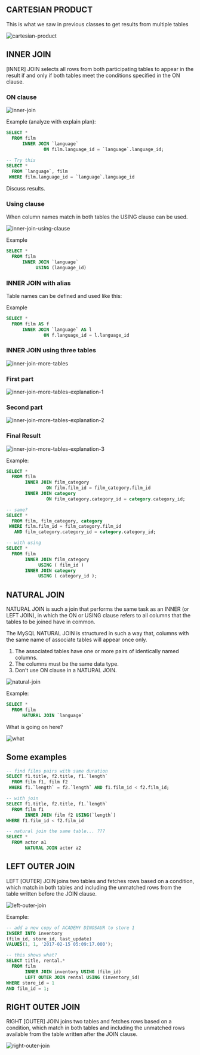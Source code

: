 ## CARTESIAN PRODUCT
This is what we saw in previous classes to get results from multiple tables

![cartesian-product](/uploads/a9399609641562b2179eb975b78a8aad/cartesian-product.png)

## INNER JOIN

[INNER] JOIN selects all rows from both participating tables to appear in the result if and only if both tables meet the conditions specified in the ON clause.

### ON clause

![inner-join](/uploads/577d44c74329e8971789950feb6f36c9/inner-join.png)

Example (analyze with explain plan):

```sql
SELECT *
  FROM film
      INNER JOIN `language`
              ON film.language_id = `language`.language_id;
              
-- Try this              
SELECT * 
  FROM `language`, film 
 WHERE film.language_id = `language`.language_id 
```

Discuss results.

### Using clause

When column names match in both tables the USING clause can be used.

![inner-join-using-clause](/uploads/905bc01a3e32b78b91c7827e933b1dfc/inner-join-using-clause.png)

Example

```sql
SELECT *
  FROM film
      INNER JOIN `language`
           USING (language_id)
```

### INNER JOIN with alias

Table names can be defined and used like this:

Example

```sql
SELECT *
  FROM film AS f
      INNER JOIN `language` AS l
              ON f.language_id = l.language_id
```              

### INNER JOIN using three tables

![inner-join-more-tables](/uploads/eb092feb9e73baed3eed8ddec641ae74/inner-join-more-tables.png)

### First part
![inner-join-more-tables-explanation-1](/uploads/ab0481a00e555b665ef3e82f9e31d273/inner-join-more-tables-explanation-1.png)


### Second part
![inner-join-more-tables-explanation-2](/uploads/afbb48f432f1755821dccecee179bbbe/inner-join-more-tables-explanation-2.png)


### Final Result
![inner-join-more-tables-explanation-3](/uploads/da883a4d7f9233da179950f6b31425dc/inner-join-more-tables-explanation-3.png)

Example:

```sql
SELECT * 
  FROM film 
       INNER JOIN film_category 
               ON film.film_id = film_category.film_id 
       INNER JOIN category 
               ON film_category.category_id = category.category_id; 

-- same?
SELECT *
  FROM film, film_category, category
 WHERE film.film_id = film_category.film_id
   AND film_category.category_id = category.category_id;               

-- with using
SELECT * 
  FROM film 
       INNER JOIN film_category 
            USING ( film_id ) 
       INNER JOIN category 
            USING ( category_id );               

```

## NATURAL JOIN

NATURAL JOIN is such a join that performs the same task as an INNER (or LEFT JOIN), in which the ON or USING clause refers to all columns that the tables to be joined have in common.

The MySQL NATURAL JOIN is structured in such a way that, columns with the same name of associate tables will appear once only.

1. The associated tables have one or more pairs of identically named columns.
2. The columns must be the same data type.
3. Don’t use ON clause in a NATURAL JOIN.


![natural-join](/uploads/90c9e35f70388bd8f7ba448764662573/natural-join.png)

Example:

```sql
SELECT *
  FROM film
      NATURAL JOIN `language`
```

What is going on here?

![what](/uploads/17f3950734fd7ec13b493ea2512835ca/what.jpeg)

## Some examples

```sql
-- find films pairs with same duration
SELECT f1.title, f2.title, f1.`length` 
  FROM film f1, film f2
 WHERE f1.`length` = f2.`length` AND f1.film_id < f2.film_id;

-- with join
SELECT f1.title, f2.title, f1.`length` 
  FROM film f1 
       INNER JOIN film f2 USING(`length`)
WHERE f1.film_id < f2.film_id
```

```sql
-- natural join the same table... ???
SELECT *
  FROM actor a1
       NATURAL JOIN actor a2
```


## LEFT OUTER JOIN
LEFT [OUTER] JOIN joins two tables and fetches rows based on a condition, which match in both tables and including the unmatched rows from the table written before the JOIN clause.

![left-outer-join](/uploads/4b19b4d79ffdcec28392c28d877a01f1/left-outer-join.png)


Example:

```sql
-- add a new copy of ACADEMY DINOSAUR to store 1
INSERT INTO inventory
(film_id, store_id, last_update)
VALUES(1, 1, '2017-02-15 05:09:17.000');

-- this shows what?
SELECT title, rental.*
  FROM film
       INNER JOIN inventory USING (film_id)       
       LEFT OUTER JOIN rental USING (inventory_id)
WHERE store_id = 1 
AND film_id = 1;
```

## RIGHT OUTER JOIN

RIGHT [OUTER] JOIN joins two tables and fetches rows based on a condition, which match in both tables and including the unmatched rows available from the table written after the JOIN clause.

![right-outer-join](/uploads/41b658b1cff1adaf9594fc6d6217fd4d/right-outer-join.png)